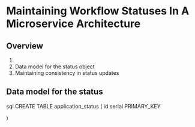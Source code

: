 # Maintaining Workflow Statuses In A Microservice Architecture

## Overview

1. 
1. Data model for the status object
1. Maintaining consistency in status updates

## Data model for the status

sql
CREATE TABLE application_status (
  id serial PRIMARY_KEY
  
)
